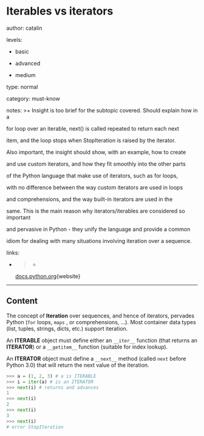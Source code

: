 # Iterables vs iterators
author: catalin

levels:

  - basic

  - advanced

  - medium

type: normal

category: must-know

notes: >+
  Insight is too brief for the subtopic covered.  Should explain how in a

  for loop over an iterable, next() is called repeated to return each next

  item, and the loop stops when StopIteration is raised by the iterator.


  Also important, the insight should show, with an example, how to create

  and use custom iterators, and how they fit smoothly into the other parts

  of the Python language that make use of iterators, such as for loops,

  with no difference between the way custom iterators are used in loops

  and comprehensions, and the way built-in iterators are used in the

  same. This is the main reason why iterators/iterables are considered so
  important 

  and pervasive in Python - they unify the language and provide a common 

  idiom for dealing with many situations involving iteration over a sequence.


links:

  - >-
    [docs.python.org](https://docs.python.org/3.5/library/stdtypes.html#iterator-types){website}

---
## Content

The concept of **Iteration** over sequences, and hence of iterators, pervades Python (`for` loops,  `maps` , or comprehensions, ...). Most container data types (list, tuples, strings, dicts, etc.) support iteration.

An **ITERABLE** object must define either an  `__iter__` function (that returns an **ITERATOR**) or a `__getitem__` function (suitable for index lookup).

An **ITERATOR** object must define a `__next__` method (called `next` before Python 3.0) that will return the next value of the iteration.

```python
>>> a = (1, 2, 3) # a is ITERABLE
>>> i = iter(a) # is an ITERATOR
>>> next(i) # returns and advances
1
>>> next(i)
2
>>> next(i)
3
>>> next(i)
# error StopIteration


```
